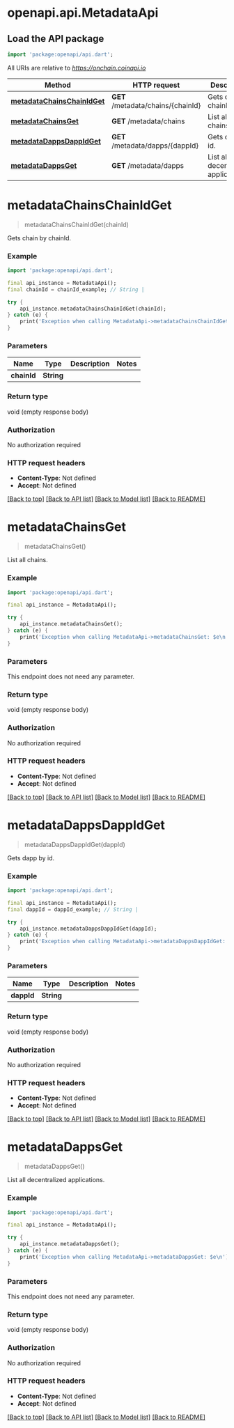 # openapi.api.MetadataApi

## Load the API package
```dart
import 'package:openapi/api.dart';
```

All URIs are relative to *https://onchain.coinapi.io*

Method | HTTP request | Description
------------- | ------------- | -------------
[**metadataChainsChainIdGet**](MetadataApi.md#metadatachainschainidget) | **GET** /metadata/chains/{chainId} | Gets chain by chainId.
[**metadataChainsGet**](MetadataApi.md#metadatachainsget) | **GET** /metadata/chains | List all chains.
[**metadataDappsDappIdGet**](MetadataApi.md#metadatadappsdappidget) | **GET** /metadata/dapps/{dappId} | Gets dapp by id.
[**metadataDappsGet**](MetadataApi.md#metadatadappsget) | **GET** /metadata/dapps | List all decentralized applications.


# **metadataChainsChainIdGet**
> metadataChainsChainIdGet(chainId)

Gets chain by chainId.

### Example
```dart
import 'package:openapi/api.dart';

final api_instance = MetadataApi();
final chainId = chainId_example; // String | 

try {
    api_instance.metadataChainsChainIdGet(chainId);
} catch (e) {
    print('Exception when calling MetadataApi->metadataChainsChainIdGet: $e\n');
}
```

### Parameters

Name | Type | Description  | Notes
------------- | ------------- | ------------- | -------------
 **chainId** | **String**|  | 

### Return type

void (empty response body)

### Authorization

No authorization required

### HTTP request headers

 - **Content-Type**: Not defined
 - **Accept**: Not defined

[[Back to top]](#) [[Back to API list]](../README.md#documentation-for-api-endpoints) [[Back to Model list]](../README.md#documentation-for-models) [[Back to README]](../README.md)

# **metadataChainsGet**
> metadataChainsGet()

List all chains.

### Example
```dart
import 'package:openapi/api.dart';

final api_instance = MetadataApi();

try {
    api_instance.metadataChainsGet();
} catch (e) {
    print('Exception when calling MetadataApi->metadataChainsGet: $e\n');
}
```

### Parameters
This endpoint does not need any parameter.

### Return type

void (empty response body)

### Authorization

No authorization required

### HTTP request headers

 - **Content-Type**: Not defined
 - **Accept**: Not defined

[[Back to top]](#) [[Back to API list]](../README.md#documentation-for-api-endpoints) [[Back to Model list]](../README.md#documentation-for-models) [[Back to README]](../README.md)

# **metadataDappsDappIdGet**
> metadataDappsDappIdGet(dappId)

Gets dapp by id.

### Example
```dart
import 'package:openapi/api.dart';

final api_instance = MetadataApi();
final dappId = dappId_example; // String | 

try {
    api_instance.metadataDappsDappIdGet(dappId);
} catch (e) {
    print('Exception when calling MetadataApi->metadataDappsDappIdGet: $e\n');
}
```

### Parameters

Name | Type | Description  | Notes
------------- | ------------- | ------------- | -------------
 **dappId** | **String**|  | 

### Return type

void (empty response body)

### Authorization

No authorization required

### HTTP request headers

 - **Content-Type**: Not defined
 - **Accept**: Not defined

[[Back to top]](#) [[Back to API list]](../README.md#documentation-for-api-endpoints) [[Back to Model list]](../README.md#documentation-for-models) [[Back to README]](../README.md)

# **metadataDappsGet**
> metadataDappsGet()

List all decentralized applications.

### Example
```dart
import 'package:openapi/api.dart';

final api_instance = MetadataApi();

try {
    api_instance.metadataDappsGet();
} catch (e) {
    print('Exception when calling MetadataApi->metadataDappsGet: $e\n');
}
```

### Parameters
This endpoint does not need any parameter.

### Return type

void (empty response body)

### Authorization

No authorization required

### HTTP request headers

 - **Content-Type**: Not defined
 - **Accept**: Not defined

[[Back to top]](#) [[Back to API list]](../README.md#documentation-for-api-endpoints) [[Back to Model list]](../README.md#documentation-for-models) [[Back to README]](../README.md)

